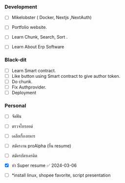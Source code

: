 
### Development

- [ ] Mikelobster ( Docker, Nextjs ,NextAuth)
- [ ] Portfolio website.
- [ ] Learn Chunk, Search, Sort .
- [ ] Learn About Erp Software



### Black-dit

- [ ] Learn Smart contract.
- [ ] Like button using Smart contract to give author token.
- [ ] Do chunk.
- [ ] Fix Authprovider.
- [ ] Deployment

### Personal

- [ ] จัดฟัน
- [ ] ตรวจไทรอยด์
- [ ] เคลียเรื่องทหาร
- [ ] สมัครงาน proAlpha (ยื่น resume)
- [ ] สมัครบัตรเครดิต
- [x] ทำ Super resume ✅ 2024-03-06
- [ ] *install linux, shopee favorite, script presentation
    



